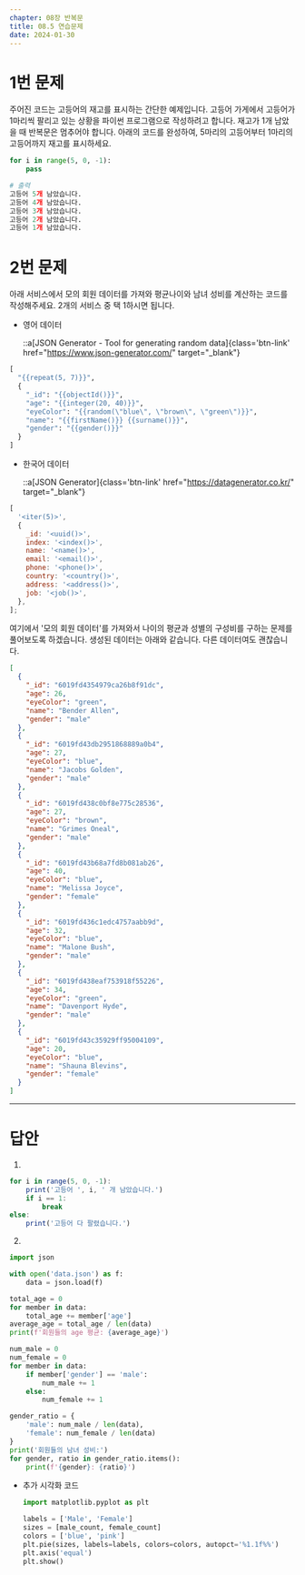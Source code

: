```yaml
---
chapter: 08장 반복문
title: 08.5 연습문제
date: 2024-01-30
---
```


# 1번 문제

주어진 코드는 고등어의 재고를 표시하는 간단한 예제입니다. 고등어 가게에서 고등어가 1마리씩 팔리고 있는 상황을 파이썬 프로그램으로 작성하려고 합니다. 재고가 1개 남았을 때 반복문은 멈추어야 합니다. 아래의 코드를 완성하여, 5마리의 고등어부터 1마리의 고등어까지 재고를 표시하세요.

```python
for i in range(5, 0, -1):
    pass
```

```python
# 출력
고등어 5개 남았습니다.
고등어 4개 남았습니다.
고등어 3개 남았습니다.
고등어 2개 남았습니다.
고등어 1개 남았습니다.
```

# 2번 문제

아래 서비스에서 모의 회원 데이터를 가져와 평균나이와 남녀 성비를 계산하는 코드를 작성해주세요. 2개의 서비스 중 택 1하시면 됩니다.

- 영어 데이터

  ::a[JSON Generator - Tool for generating random data]{class='btn-link' href="https://www.json-generator.com/" target="\_blank"}

```python
[
  "{{repeat(5, 7)}}",
  {
    "_id": "{{objectId()}}",
    "age": "{{integer(20, 40)}}",
    "eyeColor": "{{random(\"blue\", \"brown\", \"green\")}}",
    "name": "{{firstName()}} {{surname()}}",
    "gender": "{{gender()}}"
  }
]
```

- 한국어 데이터

  ::a[JSON Generator]{class='btn-link' href="https://datagenerator.co.kr/" target="\_blank"}

```jsx
[
  '<iter(5)>',
  {
    _id: '<uuid()>',
    index: '<index()>',
    name: '<name()>',
    email: '<email()>',
    phone: '<phone()>',
    country: '<country()>',
    address: '<address()>',
    job: '<job()>',
  },
];
```

여기에서 '모의 회원 데이터'를 가져와서 나이의 평균과 성별의 구성비를 구하는 문제를 풀어보도록 하겠습니다. 생성된 데이터는 아래와 같습니다. 다른 데이터여도 괜찮습니다.

```json
[
  {
    "_id": "6019fd4354979ca26b8f91dc",
    "age": 26,
    "eyeColor": "green",
    "name": "Bender Allen",
    "gender": "male"
  },
  {
    "_id": "6019fd43db2951868889a0b4",
    "age": 27,
    "eyeColor": "blue",
    "name": "Jacobs Golden",
    "gender": "male"
  },
  {
    "_id": "6019fd438c0bf8e775c28536",
    "age": 27,
    "eyeColor": "brown",
    "name": "Grimes Oneal",
    "gender": "male"
  },
  {
    "_id": "6019fd43b68a7fd8b081ab26",
    "age": 40,
    "eyeColor": "blue",
    "name": "Melissa Joyce",
    "gender": "female"
  },
  {
    "_id": "6019fd436c1edc4757aabb9d",
    "age": 32,
    "eyeColor": "blue",
    "name": "Malone Bush",
    "gender": "male"
  },
  {
    "_id": "6019fd438eaf753918f55226",
    "age": 34,
    "eyeColor": "green",
    "name": "Davenport Hyde",
    "gender": "male"
  },
  {
    "_id": "6019fd43c35929ff95004109",
    "age": 20,
    "eyeColor": "blue",
    "name": "Shauna Blevins",
    "gender": "female"
  }
]
```

---

# 답안

1.

```jsx
for i in range(5, 0, -1):
    print('고등어 ', i, ' 개 남았습니다.')
    if i == 1:
        break
else:
    print('고등어 다 팔렸습니다.')
```

2.

```python
import json

with open('data.json') as f:
    data = json.load(f)

total_age = 0
for member in data:
    total_age += member['age']
average_age = total_age / len(data)
print(f'회원들의 age 평균: {average_age}')
```

```python
num_male = 0
num_female = 0
for member in data:
    if member['gender'] == 'male':
        num_male += 1
    else:
        num_female += 1

gender_ratio = {
    'male': num_male / len(data),
    'female': num_female / len(data)
}
print('회원들의 남녀 성비:')
for gender, ratio in gender_ratio.items():
    print(f'{gender}: {ratio}')
```

- 추가 시각화 코드

  ```python
  import matplotlib.pyplot as plt

  labels = ['Male', 'Female']
  sizes = [male_count, female_count]
  colors = ['blue', 'pink']
  plt.pie(sizes, labels=labels, colors=colors, autopct='%1.1f%%')
  plt.axis('equal')
  plt.show()
  ```
